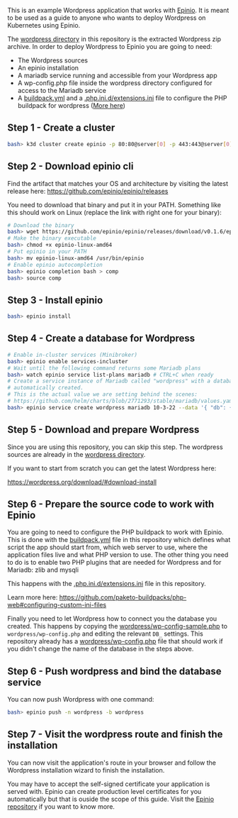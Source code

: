 This is an example Wordpress application that works with [Epinio](https://github.com/epinio/epinio).
It is meant to be used as a guide to anyone who wants to deploy Wordpress on Kubernetes using Epinio.

The [wordpress directory](wordpress/) in this repository is the extracted Wordpress zip archive.
In order to deploy Wordpress to Epinio you are going to need:

- The Wordpress sources
- An epinio installation
- A mariadb service running and accessible from your Wordpress app
- A wp-config.php file inside the wordpress directory configured for access to the Mariadb service
- A [buildpack.yml](buildpack.yml) and a [.php.ini.d/extensions.ini](.php.ini.d/extensions.ini)
  file to configure the PHP buildpack for wordpress ([More here](https://github.com/paketo-buildpacks/php-web#configuring-custom-ini-files))

## Step 1 - Create a cluster

```bash
bash> k3d cluster create epinio -p 80:80@server[0] -p 443:443@server[0] --k3s-server-arg --disable --k3s-server-arg traefik
```

## Step 2 - Download epinio cli

Find the artifact that matches your OS and architecture by visiting the latest
release here: https://github.com/epinio/epinio/releases

You need to download that binary and put it in your PATH. Something like this
should work on Linux (replace the link with right one for your binary):

```bash
# Download the binary
bash> wget https://github.com/epinio/epinio/releases/download/v0.1.6/epinio-linux-amd64
# Make the binary executable
bash> chmod +x epinio-linux-amd64
# Put epinio in your PATH
bash> mv epinio-linux-amd64 /usr/bin/epinio
# Enable epinio autocompletion
bash> epinio completion bash > comp
bash> source comp
```

## Step 3 - Install epinio

```bash
bash> epinio install
```

## Step 4 - Create a database for Wordpress

```bash
# Enable in-cluster services (Minibroker)
bash> epinio enable services-incluster
# Wait until the following command returns some Mariadb plans
bash> watch epinio service list-plans mariadb # CTRL+C when ready
# Create a service instance of Mariadb called "wordpress" with a database "wordpress"
# automatically created.
# This is the actual value we are setting behind the scenes:
# https://github.com/helm/charts/blob/2771293/stable/mariadb/values.yaml#L134
bash> epinio service create wordpress mariadb 10-3-22 --data '{ "db": { "name": "wordpress" }}'
```

## Step 5 - Download and prepare Wordpress

Since you are using this repository, you can skip this step. The wordpress
sources are already in the [wordpress directory](wordpress).

If you want to start from scratch you can get the latest Wordpress here:

https://wordpress.org/download/#download-install

## Step 6 - Prepare the source code to work with Epinio

You are going to need to configure the PHP buildpack to work with Epinio. This is
done with the [buildpack.yml](buildpack.yml) file in this repository which defines
what script the app should start from, which web server to use, where the application
files live and what PHP version to use.
The other thing you need to do is to enable two PHP plugins that are needed for
Wordpress and for Mariadb:  zlib and mysqli

This happens with the [.php.ini.d/extensions.ini](.php.ini.d/extensions.ini) file
in this repository.

Learn more here: https://github.com/paketo-buildpacks/php-web#configuring-custom-ini-files

Finally you need to let Wordpress how to connect you the database you created.
This happens by copying the [wordpress/wp-config-sample.php](wordpress/wp-config-sample.php)
to `wordpress/wp-config.php` and editing the relevant `DB_` settings.
This repository already has a [wordpress/wp-config.php](wordpress/wp-config.php) file
that should work if you didn't change the name of the database in the steps above.

## Step 6 - Push wordpress and bind the database service

You can now push Wordpress with one command:

```bash
bash> epinio push -n wordpress -b wordpress
```

## Step 7 - Visit the wordpress route and finish the installation

You can now visit the application's route in your browser and follow the Wordpress
installation wizard to finish the installation.

You may have to accept the self-signed certificate your application is served with.
Epinio can create production level certificates for you automatically but that is
ouside the scope of this guide. Visit the [Epinio repository](https://github.com/epinio/epinio)
if you want to know more.
